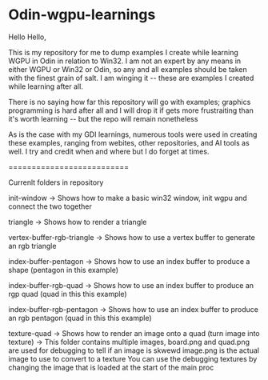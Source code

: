 # Odin-wgpu-learnings
Hello Hello,

This is my repository for me to dump examples I create while learning WGPU in Odin in relation to Win32.
I am not an expert by any means in either WGPU or Win32 or Odin, so any and all examples should be taken with the finest grain of salt.
I am winging it -- these are examples I created while learning after all.

There is no saying how far this repository will go with examples; graphics programming is hard after all and I will drop it if gets
more frustraiting than it's worth learning -- but the repo will remain nonetheless

As is the case with my GDI learnings, numerous tools were used in creating these examples,
ranging from webites, other repositories, and AI tools as well. I try and credit when and where but I do forget at times.


==========================

Currenlt folders in repository

init-window -> Shows how to make a basic win32 window, init wgpu and connect the two together

triangle -> Shows how to render a triangle

vertex-buffer-rgb-triangle -> Shows how to use a vertex buffer to generate an rgb triangle

index-buffer-pentagon -> Shows how to use an index buffer to produce a shape (pentagon in this example)

index-buffer-rgb-quad -> Shows how to use an index buffer to produce an rgp quad (quad in this this example)

index-buffer-rgb-pentagon -> Shows how to use an index buffer to produce an rgb pentagon (quad in this this example)

texture-quad -> Shows how to render an image onto a quad (turn image into texture)
  -> This folder contains multiple images, board.png and quad.png are used for debugging to tell if an image is skwewd
    image.png is the actual image to use to convert to a texture
    You can use the debugging textures by changing the image that is loaded at the start of the main proc
